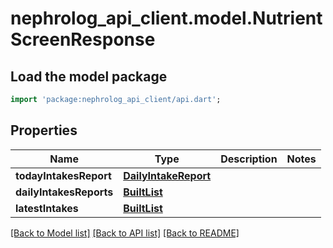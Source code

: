 # nephrolog_api_client.model.NutrientScreenResponse

## Load the model package
```dart
import 'package:nephrolog_api_client/api.dart';
```

## Properties
Name | Type | Description | Notes
------------ | ------------- | ------------- | -------------
**todayIntakesReport** | [**DailyIntakeReport**](DailyIntakeReport.md) |  | 
**dailyIntakesReports** | [**BuiltList<DailyIntakeReport>**](DailyIntakeReport.md) |  | 
**latestIntakes** | [**BuiltList<Intake>**](Intake.md) |  | 

[[Back to Model list]](../README.md#documentation-for-models) [[Back to API list]](../README.md#documentation-for-api-endpoints) [[Back to README]](../README.md)


